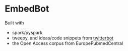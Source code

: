 # EmbedBot

Built with
* spark/pyspark
* tweepy, and ideas/code snippets from [twitterbot](https://github.com/thricedotted/twitterbot)
* the Open Access corpus from EuropePubmedCentral
